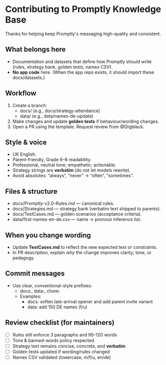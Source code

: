 ﻿# Contributing to Promptly Knowledge Base

Thanks for helping keep Promptly's messaging high-quality and consistent.

## What belongs here
- Documentation and datasets that define how Promptly should write (rules, strategy bank, golden tests, names CSV).
- **No app code** here. (When the app repo exists, it should import these docs/datasets.)

## Workflow
1. Create a branch:
   - docs/<short-topic> (e.g., docs/strategy-attendance)
   - data/<short-topic> (e.g., data/names-de-update)
2. Make changes and update **golden tests** if behaviour/wording changes.
3. Open a PR using the template. Request review from @Drgblack.

## Style & voice
- UK English.
- Parent-friendly, Grade 6–8 readability.
- Professional, neutral tone; empathetic; actionable.
- Strategy strings are **verbatim** (do not let models rewrite).
- Avoid absolutes: “always”, “never” → “often”, “sometimes”.

## Files & structure
- docs/Promptly-v2.0-Rules.md — canonical rules.
- docs/Strategies.md — strategy bank (verbatim text shipped to parents).
- docs/TestCases.md — golden scenarios (acceptance criteria).
- data/first-names-en-de.csv — name → pronoun inference list.

## When you change wording
- Update **TestCases.md** to reflect the new expected text or constraints.
- In PR description, explain *why* the change improves clarity, tone, or pedagogy.

## Commit messages
- Use clear, conventional-style prefixes:
  - docs:, data:, chore:
  - Examples:
    - docs: soften late-arrival opener and add parent invite variant
    - data: add 150 DE names (f/u)

## Review checklist (for maintainers)
- [ ] Rules still enforce 3 paragraphs and 95–120 words
- [ ] Tone & banned-words policy respected
- [ ] Strategy text remains concise, concrete, and **verbatim**
- [ ] Golden tests updated if wording/rules changed
- [ ] Names CSV validated (lowercase, m/f/u, en/de)
